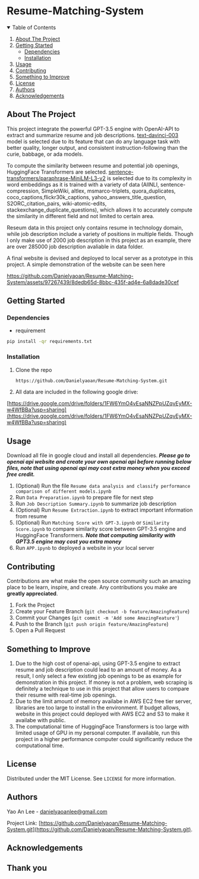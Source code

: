 # Resume-Matching-System

<!-- TABLE OF CONTENTS -->
<details open="open">
  <summary>Table of Contents</summary>
  <ol>
    <li><a href="#about-the-project">About The Project</a></li>
    <li><a href="#getting-started">Getting Started</a>
      <ul>
        <li><a href="#dependencies">Dependencies</a></li>
        <li><a href="#installation">Installation</a></li>
      </ul>
    </li>
    <li><a href="#usage">Usage</a></li>
    <li><a href="#contributing">Contributing</a></li>
    <li><a href="#something-to-improve">Something to Improve</a></li>
    <li><a href="#license">License</a></li>
    <li><a href="#authors">Authors</a></li>
    <li><a href="#acknowledgements">Acknowledgements</a></li>
  </ol>
</details>



<!-- ABOUT THE PROJECT -->
## About The Project
This project integrate the powerful GPT-3.5 engine with OpenAI-API to extract and summarize resume and job descriptions. [text-davinci-003](https://platform.openai.com/docs/models/gpt-3-5) model is selected due to its feature that can do any language task with better quality, longer output, and consistent instruction-following than the curie, babbage, or ada models.

To compute the similarity between resume and potential job openings, HuggingFace Transformers are selected. [sentence-transformers/paraphrase-MiniLM-L3-v2](https://huggingface.co/sentence-transformers/paraphrase-MiniLM-L3-v2) is selected due to its complexity in word embeddings as it is trained with a variety of data (AllNLI, sentence-compression, SimpleWiki, altlex, msmarco-triplets, quora_duplicates, coco_captions,flickr30k_captions, yahoo_answers_title_question, S2ORC_citation_pairs, wiki-atomic-edits, stackexchange_duplicate_questions), which allows it to accurately compute the similarity in different field and not limited to certain area.

Reseum data in this project only contains resume in technology domain, while job description include a variety of positions in multiple fields. Though I only make use of 2000 job description in this project as an example, there are over 285000 job description avaliable in data folder.

A final website is devised and deployed to local server as a prototype in this project. A simple demonstration of the website can be seen here 




https://github.com/Danielyaoan/Resume-Matching-System/assets/97267439/8dedb65d-8bbc-435f-ad4e-6a8dade30cef








<!-- GETTING STARTED -->
## Getting Started


### Dependencies

* requirement
```sh
pip install -qr requirements.txt
```

### Installation

1. Clone the repo
   ```sh
   https://github.com/Danielyaoan/Resume-Matching-System.git
   ```
2. All data are included in the following google drive: 

[https://drive.google.com/drive/folders/1FW6YmO4vEsaNNZPpUZqvEyMX-w4WfBBa?usp=sharing](https://drive.google.com/drive/folders/1FW6YmO4vEsaNNZPpUZqvEyMX-w4WfBBa?usp=sharing)



<!-- USAGE EXAMPLES -->
## Usage

Download all file in google cloud and install all dependencies. 
***Please go to openai api website and create your own openai api before running below files, note that using openai api may cost extra money when you exceed free credit.***
1. (Optional) Run the file ```Resume data analysis and classify performance comparison of different models.ipynb```
2. Run ```Data Preparation.ipynb``` to prepare file for next step
3. Run ```Job Description Summary.ipynb``` to summarize job description
4. (Optional) Run ```Resume Extraction.ipynb``` to extract important information from resume
5. (Optional) Run ```Matching Score with GPT-3.ipynb``` or ```Similarity Score.ipynb``` to compare similarity score between GPT-3.5 engine and HuggingFace Transformers. ***Note that computing similarity with GPT3.5 engine may cost you extra money***
6. Run ```APP.ipynb``` to deployed a website in your local server



<!-- CONTRIBUTING -->
## Contributing

Contributions are what make the open source community such an amazing place to be learn, inspire, and create. Any contributions you make are **greatly appreciated**.

1. Fork the Project
2. Create your Feature Branch (`git checkout -b feature/AmazingFeature`)
3. Commit your Changes (`git commit -m 'Add some AmazingFeature'`)
4. Push to the Branch (`git push origin feature/AmazingFeature`)
5. Open a Pull Request


<!-- SOMETHING TO IMPROVE -->
## Something to Improve

1. Due to the high cost of openai-api, using GPT-3.5 engine to extract resume and job description could lead to an amount of money. As a result, I only select a few existing job openings to be as example for demonstration in this project. If money is not a problem, web scraping is definitely a technique to use in this project that allow users to compare their resume with real-time job openings.
2. Due to the limit amount of memory availabe in AWS EC2 free tier server, libraries are too large to install in the environment. If budget allows, website in this project could deployed with AWS EC2 and S3 to make it availabe with public.
3. The computational time of HuggingFace Transformers is too large with limited usage of GPU in my personal computer. If available, run this project in a higher performance computer could significantly reduce the computational time.

<!-- LICENSE -->
## License

Distributed under the MIT License. See `LICENSE` for more information.


<!-- Authors -->
## Authors

Yao An Lee - danielyaoanlee@gmail.com

Project Link: [https://github.com/Danielyaoan/Resume-Matching-System.git](https://github.com/Danielyaoan/Resume-Matching-System.git).


<!-- ACKNOWLEDGEMENTS -->
## Acknowledgements



## Thank you
